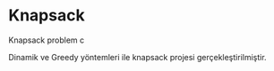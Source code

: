 # Knapsack
Knapsack problem c

Dinamik ve Greedy yöntemleri ile knapsack projesi gerçekleştirilmiştir.
